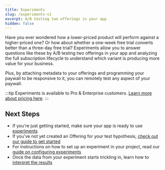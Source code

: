 ```yaml
---
title: Experiments
slug: /experiments-v1
excerpt: A/B testing two offerings in your app
hidden: false
---
```


Have you ever wondered how a lower-priced product will perform against a higher-priced one? Or how about whether a one-week free trial converts better than a three-day free trial? Experiments allow you to answer questions like these by A/B testing two offerings in your app and analyzing the full subscription lifecycle to understand which variant is producing more value for your business.

Plus, by attaching metadata to your offerings and programming your paywall to be responsive to it, you can remotely test any aspect of your paywall.

:::tip
Experiments is available to Pro & Enterprise customers. [Learn more about pricing here](https://www.revenuecat.com/pricing/).
:::

## Next Steps

- If you're just getting started, make sure your app is ready to use [experiments ](/experiments-overview-v1)
- If you've not yet created an Offering for your test hypothesis, [check out our guide to get started ](/creating-offerings-to-test)
- For instructions on how to set up an experiment in your project, read our [guide on configuring experiments ](/configuring-experiments-v1)
- Once the data from your experiment starts trickling in, learn how to [interpret the results ](/experiments-results-v1)
